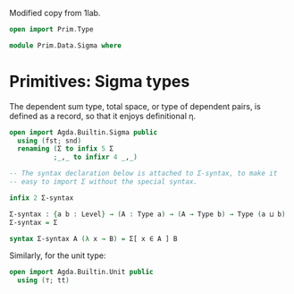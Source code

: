 Modified copy from 1lab.

```agda
open import Prim.Type

module Prim.Data.Sigma where
```

# Primitives: Sigma types

The dependent sum type, total space, or type of dependent pairs, is
defined as a record, so that it enjoys definitional η.

```agda
open import Agda.Builtin.Sigma public
  using (fst; snd)
  renaming (Σ to infix 5 Σ
           ;_,_ to infixr 4 _,_)

-- The syntax declaration below is attached to Σ-syntax, to make it
-- easy to import Σ without the special syntax.

infix 2 Σ-syntax

Σ-syntax : {a b : Level} → (A : Type a) → (A → Type b) → Type (a ⊔ b)
Σ-syntax = Σ

syntax Σ-syntax A (λ x → B) = Σ[ x ∈ A ] B
```

Similarly, for the unit type:

```agda
open import Agda.Builtin.Unit public
  using (⊤; tt)
```
